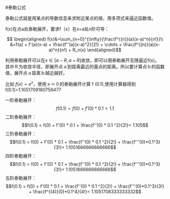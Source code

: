 #泰勒公式

泰勒公式就是用某点的导数信息来求附近某点的值，用多项式来逼近函数值。

f(x)在点a处泰勒展开，要求f（x）在x=a处n阶可导：

$$
\begin{aligned}
f(x)&=\sum_{n=0}^{\infty}{\frac{f^{(n)}(a)(x-a)^n}{n!}}\\
&=f(a) + f'(a)(x-a) + \frac{f''(a)(x-a)^2}{2!} + \cdots + \frac{f^{(n)}(a)(x-a)^n}{n!} + R_n(x)
\end{aligned}$$

利用泰勒展开可以在$x\in[a-R, a+R]$收敛，即可以用泰勒展开无限逼近f(x)。
其中Ｒ为收敛半径，即展开点ａ到距离最近的基点的距离。所以要计算点ｂ的函数值，展开点ａ距离ｂ越近越好。

比如 $f(x)=e^x$，使用ｘ＝０的泰勒展开计算 f (0.1),使用计算器得到f(0.1)=1.1051709180756477

一阶泰勒展开：
$$f(0.1) = f(0) + f'(0) * 0.1 = 1.1$$
二阶泰勒展开：
$$f(0.1) = f(0) + f'(0) * 0.1 + \frac{f''(0) * 0.1 ^2}{2!}= 1.105$$
三阶泰勒展开：
$$f(0.1) = f(0) + f'(0) * 0.1 + \frac{f''(0) * 0.1 ^2}{2!} + \frac{f'''(0)*0.1^3}{3!}= 1.1051666666666666$$
四阶泰勒展开：
$$f(0.1) = f(0) + f'(0) * 0.1 + \frac{f''(0) * 0.1 ^2}{2!} + \frac{f'''(0)*0.1^3}{3!}= 1.1051666666666666$$
五阶泰勒展开：
$$f(0.1) = f(0) + f'(0) * 0.1 + \frac{f''(0) * 0.1 ^2}{2!} + \frac{f'''(0)*0.1^3}{3!} + \frac{f^{(4)}(0)*0.1^4}{4!}= 1.1051708333333332$$